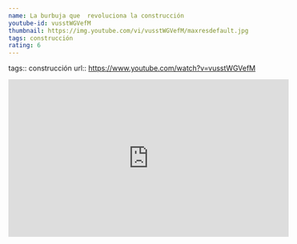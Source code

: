 ```yaml
---
name: La burbuja que  revoluciona la construcción
youtube-id: vusstWGVefM
thumbnail: https://img.youtube.com/vi/vusstWGVefM/maxresdefault.jpg
tags: construcción
rating: 6
---
```

tags:: construcción
url:: https://www.youtube.com/watch?v=vusstWGVefM

<iframe width='560' height='315' src='https://www.youtube.com/embed/vusstWGVefM' title='YouTube video player' frameborder='0' allow='accelerometer; autoplay; clipboard-write; encrypted-media; gyroscope; picture-in-picture; web-share' allowfullscreen></iframe>


